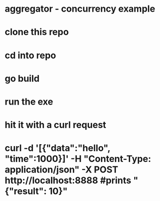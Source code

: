 # aggregator - concurrency example
# clone this repo
# cd into repo
# go build
# run the exe
# hit it with a curl request
# curl -d '[{"data":"hello", "time":1000}]' -H "Content-Type: application/json" -X POST http://localhost:8888 #prints "{"result": 10}"

